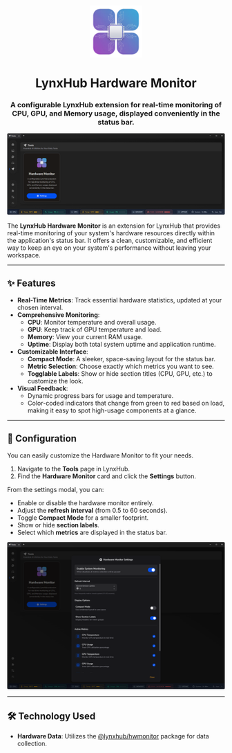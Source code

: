 <div align="center">

  <img src="resources/icon.png"  alt="LynxHub Hardware Monitor Icon" height="120"/>

# LynxHub Hardware Monitor

### A configurable LynxHub extension for real-time monitoring of CPU, GPU, and Memory usage, displayed conveniently in the status bar.

  <img src="resources/screenshot.png"  alt="LynxHub Hardware Monitor Icon"/>

</div>

The **LynxHub Hardware Monitor** is an extension for LynxHub that provides real-time monitoring of your system's
hardware resources directly within the application's status bar. It offers a clean, customizable, and efficient way to
keep an eye on your system's performance without leaving your workspace.


-----

## ✨ Features

- **Real-Time Metrics**: Track essential hardware statistics, updated at your chosen interval.
- **Comprehensive Monitoring**:
    - **CPU**: Monitor temperature and overall usage.
    - **GPU**: Keep track of GPU temperature and load.
    - **Memory**: View your current RAM usage.
    - **Uptime**: Display both total system uptime and application runtime.
- **Customizable Interface**:
    - **Compact Mode**: A sleeker, space-saving layout for the status bar.
    - **Metric Selection**: Choose exactly which metrics you want to see.
    - **Togglable Labels**: Show or hide section titles (CPU, GPU, etc.) to customize the look.
- **Visual Feedback**:
    - Dynamic progress bars for usage and temperature.
    - Color-coded indicators that change from green to red based on load, making it easy to spot high-usage components
      at a glance.

-----

## 🔧 Configuration

You can easily customize the Hardware Monitor to fit your needs.

1. Navigate to the **Tools** page in LynxHub.
2. Find the **Hardware Monitor** card and click the **Settings** button.

From the settings modal, you can:

- Enable or disable the hardware monitor entirely.
- Adjust the **refresh interval** (from 0.5 to 60 seconds).
- Toggle **Compact Mode** for a smaller footprint.
- Show or hide **section labels**.
- Select which **metrics** are displayed in the status bar.

<div align="center">
  <img src="resources/settings.png"  alt="LynxHub Hardware Monitor Icon"/>
</div>

-----

## 🛠️ Technology Used

- **Hardware Data**: Utilizes the [@lynxhub/hwmonitor](https://github.com/KindaBrazy/Lynx-HWMonitor) package for data
  collection.